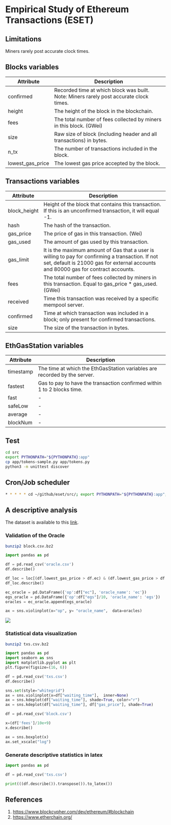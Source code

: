 # Empirical Study of Ethereum Transactions (ESET)

## Limitations

Miners rarely post accurate clock times.

## Blocks variables

| Attribute	 | Description |
| ------------- | ------------- |
| confirmed | Recorded time at which block was built. Note: Miners rarely post accurate clock times. |
| height  | The height of the block in the blockchain.  |
| fees  | The total number of fees collected by miners in this block. (GWei)  |
| size | Raw size of block (including header and all transactions) in bytes. |
| n_tx | The number of transactions included in the block. |
| lowest_gas_price |  The lowest gas price accepted by the block. |

## Transactions variables

| Attribute	 | Description |
| ------------- | ------------- |
| block_height  | Height of the block that contains this transaction. If this is an unconfirmed transaction, it will equal -1.  |
| hash  | The hash of the transaction. |
| gas_price | The price of gas in this transaction. (Wei) |
| gas_used | The amount of gas used by this transaction. |
| gas_limit | It is the maximum amount of Gas that a user is willing to pay for confirming a transaction. If not set, default is 21000 gas for external accounts and 80000 gas for contract accounts. |
| fees | The total number of fees collected by miners in this transaction. Equal to gas_price * gas_used. (GWei) |
| received | Time this transaction was received by a specific mempool server. |
| confirmed | Time at which transaction was included in a block; only present for confirmed transactions. |
| size | The size of the transaction in bytes. |

## EthGasStation variables

| Attribute	 | Description |
| ------------- | ------------- |
| timestamp | The time at which the EthGasStation variables are recorded by the server. |
| fastest | Gas to pay to have the transaction confirmed within 1 to 2 blocks time. |
| fast | - |
| safeLow | - |
| average | - |
| blockNum | - |

## Test

```bash 
cd src
export PYTHONPATH="${PYTHONPATH}:app"
cp app/tokens-sample.py app/tokens.py
python3 -m unittest discover
```

## Cron/Job scheduler 
```bash 
* * * * * cd ~/github/eset/src/; export PYTHONPATH="${PYTHONPATH}:app"; FN=fetch_oracle.py; /usr/bin/python3.6 app/$FN >> /tmp/$FN.log 2>&1
```

## A descriptive analysis

The dataset is available to this <a href="https://www.dropbox.com/sh/r26h69swgyz9z75/AADeFqXchK5jqLjBzfKjeCsDa?dl=0">link</a>.

### Validation of the Oracle

```bash
bunzip2 block.csv.bz2
```

```python 
import pandas as pd

df = pd.read_csv('oracle.csv')
df.describe()

df_loc = loc[(df.lowest_gas_price > df.ec) & (df.lowest_gas_price > df.ec.shift(1))]
df_loc.describe()
```

```python 
ec_oracle = pd.DataFrame({'op':df["ec"], 'oracle_name': 'ec'})
egs_oracle = pd.DataFrame({'op':df["egs"]/10, 'oracle_name': 'egs'})
oracles = ec_oracle.append(egs_oracle)

ax = sns.violinplot(x="op", y= "oracle_name",  data=oracles)
```
<img src="https://user-images.githubusercontent.com/1194257/69757984-b0db9500-115e-11ea-9deb-844515ba80f8.png">


### Statistical data visualization

```bash
bunzip2 txs.csv.bz2
```

```python 
import pandas as pd
import seaborn as sns
import matplotlib.pyplot as plt
plt.figure(figsize=(16, 6))

df = pd.read_csv('txs.csv')
df.describe()

sns.set(style="whitegrid")
ax = sns.violinplot(x=df["waiting_time"],  inner=None) 
ax = sns.kdeplot(df["waiting_time"], shade=True, color="r")
ax = sns.kdeplot(df["waiting_time"], df["gas_price"], shade=True)

df = pd.read_csv('block.csv')

x=(df['fees']/10e+9)
x.describe()

ax = sns.boxplot(x)
ax.set_xscale("log")
```

### Generate descriptive statistics in latex

```python 
import pandas as pd

df = pd.read_csv('txs.csv')

print(((df.describe()).transpose()).to_latex())
```

## References

1. https://www.blockcypher.com/dev/ethereum/#blockchain
2. https://www.etherchain.org/
